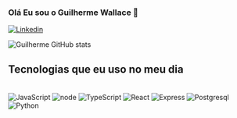 ### Olá Eu sou o Guilherme Wallace 👋

[![Linkedin](https://img.shields.io/badge/LinkedIn-0077B5?style=for-the-badge&logo=linkedin&logoColor=white)](linkedin.com/in/guilhermewallacep)

![Guilherme GitHub stats](https://github-readme-stats.vercel.app/api?username=guilhermewall&show_icons=true&theme=radical)

## Tecnologias que eu uso no meu dia

<div style="display: inline_block"><br/>
    <img align="center" alt="JavaScript" src="https://img.shields.io/badge/JavaScript-F7DF1E?style=for-the-badge&logo=javascript&logoColor=black">
    <img align="center" alt="node" src="https://img.shields.io/badge/Node.js-43853D?style=for-the-badge&logo=node.js&logoColor=white">
    <img align="center" alt="TypeScript" src="https://img.shields.io/badge/TypeScript-007ACC?style=for-the-badge&logo=typescript&logoColor=white">
    <img align="center" alt="React" src="https://img.shields.io/badge/React-20232A?style=for-the-badge&logo=react&logoColor=61DAFB">
    <img align="center" alt="Express" src="https://img.shields.io/badge/Express.js-404D59?style=for-the-badge">
     <img align="center" alt="Postgresql" src="https://img.shields.io/badge/PostgreSQL-316192?style=for-the-badge&logo=postgresql&logoColor=white">
     <img align="center" alt="Python" src="https://img.shields.io/badge/Python-14354C?style=for-the-badge&logo=python&logoColor=white">
</div>
